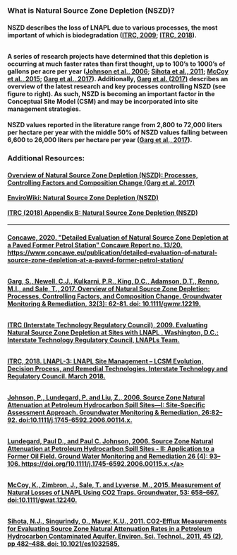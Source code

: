 <h3><b> What is Natural Source Zone Depletion (NSZD)? </b></h3> 

<h4> NSZD describes the loss of LNAPL due to various processes, the most important of which is biodegradation (<a href="http://www.itrcweb.org/GuidanceDocuments/LNAPL-1.pdf" target="_blank">ITRC, 2009</a>; <a href="https://lnapl-3.itrcweb.org/appendix-c-transmissivity-tn-appendix/" target="_blank">ITRC, 2018</a>).<br><br>

A series of research projects have determined that this depletion is occurring at much faster rates than first thought, up to 100’s to 1000’s of gallons per acre per year (<a href="http://onlinelibrary.wiley.com/doi/10.1111/j.1745-6592.2006.00114.x/abstract" target="_blank">Johnson et al., 2006</a>; <a href="http://pubs.acs.org/doi/abs/10.1021/es1032585" target="_blank">Sihota et al., 2011</a>; <a href="http://onlinelibrary.wiley.com/doi/10.1111/gwat.12240/abstract" target="_blank">McCoy et al., 2015</a>; <a href="http://onlinelibrary.wiley.com/doi/10.1111/gwmr.12219/full" target="_blank">Garg et al., 2017</a>).  Additionally, <a href="http://onlinelibrary.wiley.com/doi/10.1111/gwmr.12219/full" target="_blank">Garg et al. (2017)</a> describes an overview of the latest research and key processes controlling NSZD (see figure to right). As such, NSZD is becoming an important factor in the Conceptual Site Model (CSM) and may be incorporated into site management strategies. </h4>

<h4>NSZD values reported in the literature range from <b>2,800 to 72,000 liters per hectare per year</b> with the middle 50% of NSZD values falling <b>between 6,600 to 26,000  liters per hectare per year</b> (<a href="http://onlinelibrary.wiley.com/doi/10.1111/gwmr.12219/full" target="_blank">Garg et al., 2017</a>).</h4>

<h3><b>Additional Resources:</b></h3>  

<h4>
<a href="http://onlinelibrary.wiley.com/doi/10.1111/gwmr.12219/full" target="_blank">Overview of Natural Source Zone Depletion (NSZD): Processes, Controlling Factors and Composition Change (Garg et al. 2017)</a>
<br><br>
<a href="https://www.enviro.wiki/index.php?title=Natural_Source_Zone_Depletion_(NSZD)" target="_blank">EnviroWiki: Natural Source Zone Depletion (NSZD)</a>
<br><br>
<a href="https://lnapl-3.itrcweb.org/appendix-b-natural-source-zone-depletion-nszd-appendix/" target="_blank">ITRC (2018) Appendix B: Natural Source Zone Depletion (NSZD)</a>
</h4>

<hr class="featurette-divider">

<h4>
<a href="https://www.concawe.eu/publication/detailed-evaluation-of-natural-source-zone-depletion-at-a-paved-former-petrol-station/" target="_blank">Concawe, 2020.  "Detailed Evaluation of Natural Source Zone Depletion at a Paved Former Petrol Station"  Concawe Report no. 13/20.  https://www.concawe.eu/publication/detailed-evaluation-of-natural-source-zone-depletion-at-a-paved-former-petrol-station/</a><br> <br>

<a href="http://onlinelibrary.wiley.com/doi/10.1111/gwmr.12219/full" target="_blank">Garg, S., Newell, C.J., Kulkarni, P.R., King, D.C., Adamson, D.T., Renno, M.I., and Sale, T., 2017. Overview of Natural Source Zone Depletion: Processes, Controlling Factors, and Composition Change. Groundwater Monitoring & Remediation, 32(3): 62-81. doi: 10.1111/gwmr.12219. </a><br> <br>

<a href="http://www.itrcweb.org/GuidanceDocuments/LNAPL-1.pdf" target="_blank">ITRC (Interstate Technology Regulatory Council), 2009. Evaluating Natural Source Zone Depletion at Sites with LNAPL . Washington, D.C.: Interstate Technology Regulatory Council, LNAPLs Team.</a><br> <br>

<a href="https://lnapl-3.itrcweb.org/appendix-c-transmissivity-tn-appendix/" target="_blank">ITRC, 2018. LNAPL-3: LNAPL Site Management – LCSM Evolution, Decision Process, and Remedial Technologies. Interstate Technology and Regulatory Council. March 2018.</a> <br> <br>

<a href="http://onlinelibrary.wiley.com/doi/10.1111/j.1745-6592.2006.00114.x/abstract" target="_blank">Johnson, P., Lundegard, P. and Liu, Z., 2006. Source Zone Natural Attenuation at Petroleum Hydrocarbon Spill Sites—I: Site-Specific Assessment Approach. Groundwater Monitoring & Remediation, 26:82–92. doi:10.1111/j.1745-6592.2006.00114.x.</a> <br> <br>

<a href="https://doi.org/10.1111/j.1745-6592.2006.00115.x" target="_blank">Lundegard, Paul D., and Paul C. Johnson, 2006. Source Zone Natural Attenuation at Petroleum Hydrocarbon Spill Sites - II: Application to a Former Oil Field. Ground Water Monitoring and Remediation 26 (4): 93–106. https://doi.org/10.1111/j.1745-6592.2006.00115.x.</a> <br> <br>

<a href="http://onlinelibrary.wiley.com/doi/10.1111/gwat.12240/abstract" target="_blank">McCoy, K., Zimbron, J., Sale, T. and Lyverse, M., 2015. Measurement of Natural Losses of LNAPL Using CO2 Traps. Groundwater, 53: 658–667. doi:10.1111/gwat.12240.</a><br> <br>

<a href="http://pubs.acs.org/doi/abs/10.1021/es1032585" target="_blank">Sihota, N.J., Singurindy, O., Mayer, K.U., 2011. CO2-Efflux Measurements for Evaluating Source Zone Natural Attenuation Rates in a Petroleum Hydrocarbon Contaminated Aquifer. Environ. Sci. Technol., 2011, 45 (2), pp 482–488. doi: 10.1021/es1032585.</a>
</h4><br> <br>

